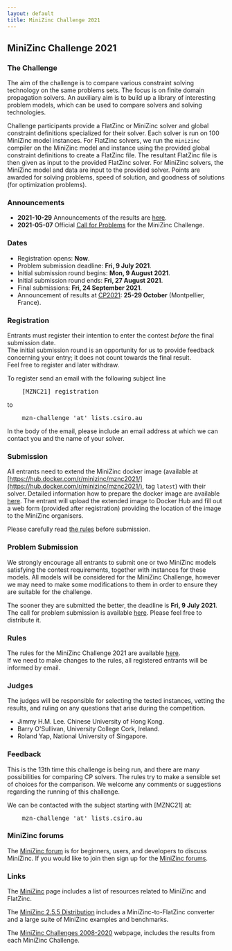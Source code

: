 ```yaml
---
layout: default
title: MiniZinc Challenge 2021
---
```


## MiniZinc Challenge 2021

### The Challenge

The aim of the challenge is to compare various constraint solving technology on the same  problems
sets. The focus is on finite domain propagation solvers. An auxiliary aim is to build up a library 
of interesting problem models, which can be used to compare solvers and solving technologies.

Challenge participants provide a FlatZinc or MiniZinc solver and global constraint definitions
specialized for their solver. Each solver is run on 100 MiniZinc model instances. For FlatZinc
solvers, we run the `minizinc` compiler on the MiniZinc model and instance using the provided global
constraint definitions to create a FlatZinc file. The resultant FlatZinc file is then given as input
to the provided FlatZinc solver. For MiniZinc solvers, the MiniZinc model and data are input to the
provided solver. Points are awarded for solving problems, speed of solution, and goodness of
solutions (for optimization problems).

### Announcements

*   **2021-10-29** Announcements of the results are [here](results2021.html).
*   **2021-05-07** Official [Call for Problems](call_for_problems.html) for the MiniZinc Challenge.

### Dates

*   Registration opens: **Now**.
*   Problem submission deadline: **Fri, 9 July 2021**.
*   Initial submission round begins: **Mon, 9 August 2021**.
*   Initial submission round ends: **Fri, 27 August 2021**.
*   Final submissions: **Fri, 24 September 2021**.
*   Announcement of results at [<abbr>CP2021</abbr>](https://cp2021.a4cp.org): **25-29 October**
    (Montpellier, France).

### Registration

Entrants must register their intention to enter the contest _before_ the final submission date.  
The initial submission round is an opportunity for us to provide feedback concerning your entry; it
does not count towards the final result.  
Feel free to register and later withdraw.

To register send an email with the following subject line

<pre>
    <kbd>[MZNC21] registration</kbd>
</pre>

to

<pre>
    <kbd>mzn-challenge</kbd> 'at' <kbd>lists.csiro.au</kbd>
</pre>

In the body of the email, please include an email address at which we can contact you and the name
of your solver.

### Submission

All entrants need to extend the MiniZinc docker image (available at 
[https://hub.docker.com/r/minizinc/mznc2021/](https://hub.docker.com/r/minizinc/mznc2021/), tag
`latest`) with their solver. Detailed information how to prepare the docker image are available
[here](docker.html). The entrant will upload the extended image to Docker Hub and fill out a web
form (provided after registration) providing the location of the image to the MiniZinc organisers. 

Please carefully read [the rules](rules2021.html) before submission.

### Problem Submission

We strongly encourage all entrants to submit one or two MiniZinc models satisfying the contest 
requirements, together with instances for these models. All models will be considered for the
MiniZinc Challenge, however we may need to make some modifications to them in order to ensure they
are suitable for the challenge.

The sooner they are submitted the better, the deadline is **Fri, 9 July 2021**. The call for problem
submission is available [here](call_for_problems.html). Please feel free to distribute it. 

### Rules

The rules for the MiniZinc Challenge 2021 are available [here](rules2021.html).  
If we need to make changes to the rules, all registered entrants will be informed by email.

### Judges

The judges will be responsible for selecting the tested instances, vetting the results, and ruling
on any questions that arise during the competition.

*   Jimmy H.M. Lee. Chinese University of Hong Kong.
*   Barry O'Sullivan, University College Cork, Ireland.
*   Roland Yap, National University of Singapore.

### Feedback

This is the 13th time this challenge is being run, and there are many possibilities for comparing CP
solvers. The rules try to make a sensible set of choices for the comparison. We welcome any comments
or suggestions regarding the running of this challenge.

We can be contacted with the subject starting with [MZNC21] at:

<pre>
    <kbd>mzn-challenge</kbd> 'at' <kbd>lists.csiro.au</kbd>
</pre>

### MiniZinc forums

The [MiniZinc forum](../forum) is for beginners, users, and developers to discuss MiniZinc. If you
would like to join then sign up for the [MiniZinc forums](../forum).

### Links

The [MiniZinc](../index.html) page includes a list of resources related to MiniZinc and FlatZinc.

The [MiniZinc 2.5.5 Distribution](../doc-2.5.5/en/index.html) includes a MiniZinc-to-FlatZinc
converter and a large suite of MiniZinc examples and benchmarks.

The [MiniZinc Challenges 2008-2020](../challenge.html) webpage, includes the results from each
MiniZinc Challenge.
